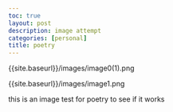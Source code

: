 ```yaml
---
toc: true
layout: post
description: image attempt
categories: [personal]
title: poetry
---
```

{{site.baseurl}}/images/image0(1).png

{{site.baseurl}}/images/image1.png


this is an image test for poetry to see if it works